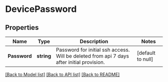 # DevicePassword

## Properties
Name | Type | Description | Notes
------------ | ------------- | ------------- | -------------
**Password** | **string** | Password for initial ssh access. Will be deleted from api 7 days after initial provision. | [default to null]

[[Back to Model list]](../README.md#documentation-for-models) [[Back to API list]](../README.md#documentation-for-api-endpoints) [[Back to README]](../README.md)


